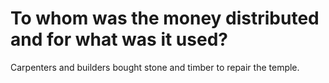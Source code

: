 # To whom was the money distributed and for what was it used?

Carpenters and builders bought stone and timber to repair the temple.

